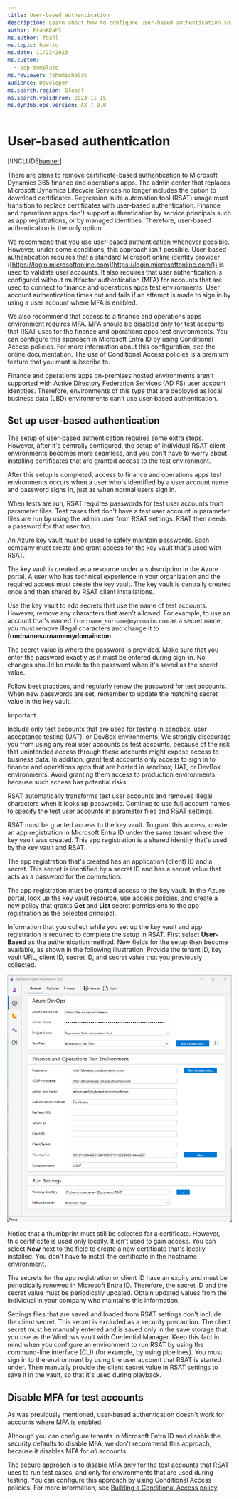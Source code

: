 ```yaml
---
title: User-based authentication
description: Learn about how to configure user-based authentication so that it can be used with the Regression suite automation tool (RSAT).
author: FrankDahl
ms.author: fdahl
ms.topic: how-to
ms.date: 11/23/2023
ms.custom: 
  - bap-template
ms.reviewer: johnmichalak
audience: Developer
ms.search.region: Global
ms.search.validFrom: 2023-11-15
ms.dyn365.ops.version: AX 7.0.0
---
```


# User-based authentication

[!INCLUDE[banner](../../includes/banner.md)]

There are plans to remove certificate-based authentication to Microsoft Dynamics 365 finance and operations apps. The admin center that replaces Microsoft Dynamics Lifecycle Services no longer includes the option to download certificates. Regression suite automation tool (RSAT) usage must transition to replace certificates with user-based authentication. Finance and operations apps don't support authentication by service principals such as app registrations, or by managed identities. Therefore, user-based authentication is the only option.

We recommend that you use user-based authentication whenever possible. However, under some conditions, this approach isn't possible. User-based authentication requires that a standard Microsoft online identity provider ([https://login.microsoftonline.com](https://login.microsoftonline.com/)) is used to validate user accounts. It also requires that user authentication is configured without multifactor authentication (MFA) for accounts that are used to connect to finance and operations apps test environments. User account authentication times out and fails if an attempt is made to sign in by using a user account where MFA is enabled.

We also recommend that access to a finance and operations apps environment requires MFA. MFA should be disabled only for test accounts that RSAT uses for the finance and operations apps test environments. You can configure this approach in Microsoft Entra ID by using Conditional Access policies. For more information about this configuration, see the online documentation. The use of Conditional Access policies is a premium feature that you must subscribe to.

Finance and operations apps on-premises hosted environments aren't supported with Active Directory Federation Services (AD&nbsp;FS) user account identities. Therefore, environments of this type that are deployed as local business data (LBD) environments can't use user-based authentication.

## Set up user-based authentication

The setup of user-based authentication requires some extra steps. However, after it's centrally configured, the setup of individual RSAT client environments becomes more seamless, and you don't have to worry about installing certificates that are granted access to the test environment.

After this setup is completed, access to finance and operations apps test environments occurs when a user who's identified by a user account name and password signs in, just as when normal users sign in.

When tests are run, RSAT requires passwords for test user accounts from parameter files. Test cases that don't have a test user account in parameter files are run by using the admin user from RSAT settings. RSAT then needs a password for that user too.

An Azure key vault must be used to safely maintain passwords. Each company must create and grant access for the key vault that's used with RSAT.

The key vault is created as a resource under a subscription in the Azure portal. A user who has technical experience in your organization and the required access must create the key vault. The key vault is centrally created once and then shared by RSAT client installations.

Use the key vault to add secrets that use the name of test accounts. However, remove any characters that aren't allowed. For example, to use an account that's named `frontname_surname@mydomain.com` as a secret name, you must remove illegal characters and change it to **frontnamesurnamemydomaincom**.

The secret value is where the password is provided. Make sure that you enter the password exactly as it must be entered during sign-in. No changes should be made to the password when it's saved as the secret value.

Follow best practices, and regularly renew the password for test accounts. When new passwords are set, remember to update the matching secret value in the key vault.

> [!IMPORTANT]
> Include only test accounts that are used for testing in sandbox, user acceptance testing (UAT), or DevBox environments. We strongly discourage you from using any real user accounts as test accounts, because of the risk that unintended access through these accounts might expose access to business data. In addition, grant test accounts only access to sign in to finance and operations apps that are hosted in sandbox, UAT, or DevBox environments. Avoid granting them access to production environments, because such access has potential risks.

RSAT automatically transforms test user accounts and removes illegal characters when it looks up passwords. Continue to use full account names to specify the test user accounts in parameter files and RSAT settings.

RSAT must be granted access to the key vault. To grant this access, create an app registration in Microsoft Entra ID under the same tenant where the key vault was created. This app registration is a shared identity that's used by the key vault and RSAT.

The app registration that's created has an application (client) ID and a secret. This secret is identified by a secret ID and has a secret value that acts as a password for the connection.

The app registration must be granted access to the key vault. In the Azure portal, look up the key vault resource, use access policies, and create a new policy that grants **Get** and **List** secret permissions to the app registration as the selected principal.

Information that you collect while you set up the key vault and app registration is required to complete the setup in RSAT. First select **User-Based** as the authentication method. New fields for the setup then become available, as shown in the following illustration. Provide the tenant ID, key vault URL, client ID, secret ID, and secret value that you previously collected.

![RSAT settings for user-based authentication.](media/rsat-settings.png)

Notice that a thumbprint must still be selected for a certificate. However, this certificate is used only locally. It isn't used to gain access. You can select **New** next to the field to create a new certificate that's locally installed. You don't have to install the certificate in the hostname environment.

The secrets for the app registration or client ID have an expiry and must be periodically renewed in Microsoft Entra ID. Therefore, the secret ID and the secret value must be periodically updated. Obtain updated values from the individual in your company who maintains this information.

Settings files that are saved and loaded from RSAT settings don't include the client secret. This secret is excluded as a security precaution. The client secret must be manually entered and is saved only in the save storage that you use as the Windows vault with Credential Manager. Keep this fact in mind when you configure an environment to run RSAT by using the command-line interface (CLI) (for example, by using pipelines). You must sign in to the environment by using the user account that RSAT is started under. Then manually provide the client secret value in RSAT settings to save it in the vault, so that it's used during playback.

## Disable MFA for test accounts

As was previously mentioned, user-based authentication doesn't work for accounts where MFA is enabled.

Although you can configure tenants in Microsoft Entra ID and disable the security defaults to disable MFA, we don't recommend this approach, because it disables MFA for *all* accounts.

The secure approach is to disable MFA only for the test accounts that RSAT uses to run test cases, and only for environments that are used during testing. You can configure this approach by using Conditional Access policies. For more information, see [Building a Conditional Access policy](/entra/identity/conditional-access/concept-conditional-access-policies).
